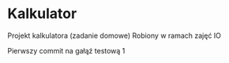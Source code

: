 # Kalkulator

Projekt kalkulatora (zadanie domowe)
Robiony w ramach zajęć IO

Pierwszy commit na gałąź testową 1